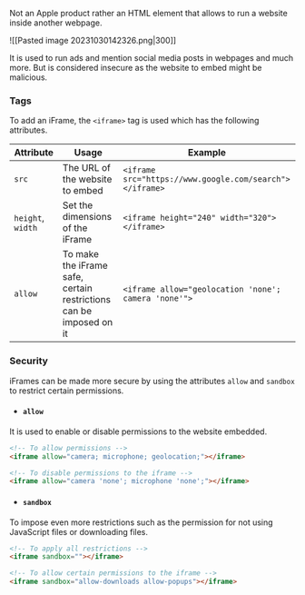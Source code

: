Not an Apple product rather an HTML element that allows to run a website inside another webpage.

![[Pasted image 20231030142326.png|300]]

It is used to run ads and mention social media posts in webpages and much more. But is considered insecure as the website to embed might be malicious.

### Tags
To add an iFrame, the `<iframe>` tag is used which has the following attributes.

| Attribute | Usage | Example |
|--|--|--|
| `src` | The URL of the website to embed | `<iframe src="https://www.google.com/search"></iframe>` |
| `height`, `width` | Set the dimensions of the iFrame | `<iframe height="240" width="320"></iframe>` |
| `allow` | To make the iFrame safe, certain restrictions can be imposed on it | `<iframe allow="geolocation 'none'; camera 'none'">` |

### Security
iFrames can be made more secure by using the attributes `allow` and `sandbox` to restrict certain permissions.

* #### `allow`
It is used to enable or disable permissions to the website embedded.
```html
<!-- To allow permissions -->
<iframe allow="camera; microphone; geolocation;"></iframe>

<!-- To disable permissions to the iframe -->
<iframe allow="camera 'none'; microphone 'none';"></iframe>
```

* #### `sandbox`
To impose even more restrictions such as the permission for not using JavaScript files or downloading files.
```html
<!-- To apply all restrictions -->
<iframe sandbox=""></iframe>

<!-- To allow certain permissions to the iframe -->
<iframe sandbox="allow-downloads allow-popups"></iframe>
```